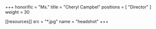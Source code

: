 +++
honorific = "Ms."
title = "Cheryl Campbel"
positions = [
  "Director"
]
weight = 30

[[resources]]
  src  = "*.jpg"
  name = "headshot"
+++
